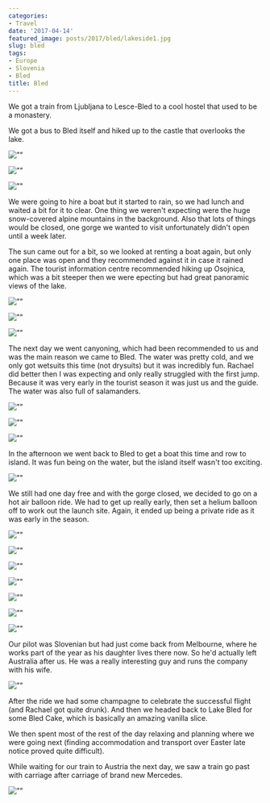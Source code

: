 ```yaml
---
categories:
- Travel
date: '2017-04-14'
featured_image: posts/2017/bled/lakeside1.jpg
slug: bled
tags:
- Europe
- Slovenia
- Bled
title: Bled
---
```


We got a train from Ljubljana to Lesce-Bled to a cool hostel that used to be a monastery.

We got a bus to Bled itself and hiked up to the castle that overlooks the lake.

![""](lakeside1.jpg "")

![""](lakeside2.jpg "")

![""](island.jpg "")

We were going to hire a boat but it started to rain, so we had lunch and waited a bit for it to clear.
One thing we weren't expecting were the huge snow-covered alpine mountains in the background.
Also that lots of things would be closed, one gorge we wanted to visit unfortunately didn't open until a week later.

The sun came out for a bit, so we looked at renting a boat again, but only one place was open and they recommended against it in case it rained again.
The tourist information centre recommended hiking up Osojnica, which was a bit steeper then we were epecting but had great panoramic views of the lake.

![""](hike1.jpg "")

![""](hike2.jpg "")

![""](hike3.jpg "")

The next day we went canyoning, which had been recommended to us and was the main reason we came to Bled.
The water was pretty cold, and we only got wetsuits this time (not drysuits) but it was incredibly fun.
Rachael did better then I was expecting and only really struggled with the first jump. Because it was very early in the tourist season it was just us and the guide. The water was also full of salamanders.

![""](canyon1.jpg "")

![""](canyon2.jpg "")

![""](canyon3.jpg "")

In the afternoon we went back to Bled to get a boat this time and row to island. It was fun being on the water, but the island itself wasn't too exciting.

![""](rowboat.jpg "")

We still had one day free and with the gorge closed, we decided to go on a hot air balloon ride.
We had to get up really early, then set a helium balloon off to work out the launch site.
Again, it ended up being a private ride as it was early in the season.

![""](balloon1.jpg "")

![""](balloon2.jpg "")

![""](balloon3.jpg "")

![""](balloon4.jpg "")

![""](balloon4a.jpg "")

![""](balloon4b.jpg "")

![""](balloon5.jpg "")

Our pilot was Slovenian but had just come back from Melbourne, where he works part of the year as his daughter lives there now. So he'd actually left Australia after us. He was a really interesting guy and runs the company with his wife.

![""](balloon6.jpg "")

After the ride we had some champagne to celebrate the successful flight (and Rachael got quite drunk). And then we headed back to Lake Bled for some Bled Cake, which is basically an amazing vanilla slice.

We then spent most of the rest of the day relaxing and planning where we were going next (finding accommodation and transport over Easter late notice proved quite difficult).

While waiting for our train to Austria the next day, we saw a train go past with carriage after carriage of brand new Mercedes.

![""](car-train.jpg "New cars")